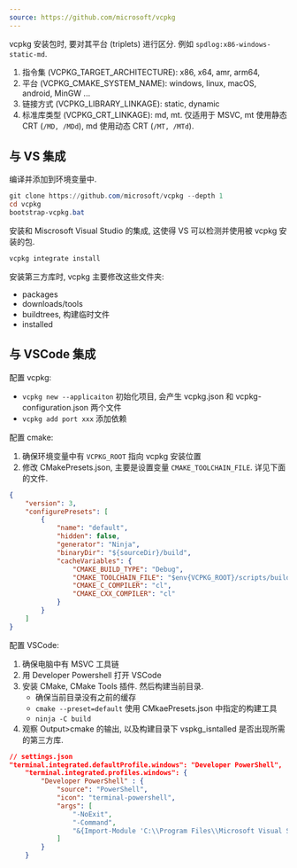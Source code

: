 ```yaml
---
source: https://github.com/microsoft/vcpkg
---
```


vcpkg 安装包时, 要对其平台 (triplets) 进行区分. 例如 `spdlog:x86-windows-static-md`.
1. 指令集 (VCPKG_TARGET_ARCHITECTURE): x86, x64, amr, arm64, 
2. 平台 (VCPKG_CMAKE_SYSTEM_NAME): windows, linux, macOS, android, MinGW ...
3. 链接方式 (VCPKG_LIBRARY_LINKAGE): static, dynamic
4. 标准库类型 (VCPKG_CRT_LINKAGE): md, mt. 仅适用于 MSVC, mt 使用静态 CRT (`/MD, /MDd`), md 使用动态 CRT (`/MT, /MTd`).


## 与 VS 集成

编译并添加到环境变量中.
```powershell
git clone https://github.com/microsoft/vcpkg --depth 1
cd vcpkg 
bootstrap-vcpkg.bat
```

安装和 Miscrosoft Visual Studio 的集成, 这使得 VS 可以检测并使用被 vcpkg 安装的包.
```powershell
vcpkg integrate install
```

安装第三方库时, vcpkg 主要修改这些文件夹:
- packages
- downloads/tools
- buildtrees, 构建临时文件
- installed

## 与 VSCode 集成

配置 vcpkg: 
- `vcpkg new --applicaiton` 初始化项目, 会产生 vcpkg.json 和 vcpkg-configuration.json 两个文件
- `vcpkg add port xxx` 添加依赖

配置 cmake: 
1. 确保环境变量中有 `VCPKG_ROOT` 指向 vcpkg 安装位置
2. 修改 CMakePresets.json, 主要是设置变量 `CMAKE_TOOLCHAIN_FILE`. 详见下面的文件.

```json
{
    "version": 3,
    "configurePresets": [
        {
            "name": "default",
            "hidden": false,
            "generator": "Ninja",
            "binaryDir": "${sourceDir}/build",
            "cacheVariables": {
                "CMAKE_BUILD_TYPE": "Debug",
                "CMAKE_TOOLCHAIN_FILE": "$env{VCPKG_ROOT}/scripts/buildsystems/vcpkg.cmake",
                "CMAKE_C_COMPILER": "cl",
                "CMAKE_CXX_COMPILER": "cl"
            }
        }
    ]
}
```

配置 VSCode:
1. 确保电脑中有 MSVC 工具链
2. 用 Developer Powershell 打开 VSCode 
3. 安装 CMake, CMake Tools 插件. 然后构建当前目录.
	- 确保当前目录没有之前的缓存
	- `cmake --preset=default` 使用 CMkaePresets.json 中指定的构建工具
	- `ninja -C build` 
4. 观察 Output>cmake 的输出, 以及构建目录下 vspkg_isntalled 是否出现所需的第三方库.

```json
// settings.json
"terminal.integrated.defaultProfile.windows": "Developer PowerShell",
    "terminal.integrated.profiles.windows": {
        "Developer PowerShell" : {
            "source": "PowerShell",
            "icon": "terminal-powershell",
            "args": [
                "-NoExit",
                "-Command",
                "&{Import-Module 'C:\\Program Files\\Microsoft Visual Studio\\2022\\Community\\Common7\\Tools\\Microsoft.VisualStudio.DevShell.dll'; Enter-VsDevShell b18f3dfd -SkipAutomaticLocation -DevCmdArguments '-arch=x64 -host_arch=x64'}"
            ]
        }
    }
```